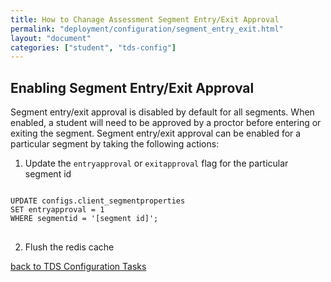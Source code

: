 ```yaml
---
title: How to Chanage Assessment Segment Entry/Exit Approval
permalink: "deployment/configuration/segment_entry_exit.html"
layout: "document"
categories: ["student", "tds-config"]
---
```


## Enabling Segment Entry/Exit Approval
Segment entry/exit approval is disabled by default for all segments. When enabled, a student will need to be approved by a
proctor before entering or exiting the segment. Segment entry/exit approval can be enabled for a particular segment by
taking the following actions:

1. Update the `entryapproval` or `exitapproval` flag for the particular segment id

<div class="highlighter-rouge">
<pre class="highlight">
<code>
UPDATE configs.client_segmentproperties
SET entryapproval = 1
WHERE segmentid = '<span class="placeholder">[segment id]</span>';
</code>
</pre>
</div>

2. Flush the redis cache

[back to TDS Configuration Tasks](index.html)